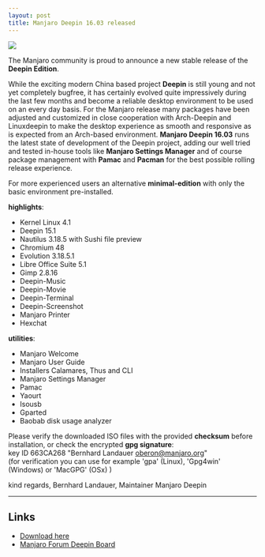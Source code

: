 ```yaml
---
layout: post
title: Manjaro Deepin 16.03 released
---
```


<img src="https://manjaro.github.io/images/manjaro-deepin-16.03.jpg">

The Manjaro community is proud to announce a new stable release of the **Deepin Edition**.

While the exciting modern China based project **Deepin** is still young and not yet completely bugfree, it has certainly evolved quite impressively during the last few months and become a reliable desktop environment to be used on an every day basis. For the Manjaro release many packages have been adjusted and customized in close cooperation with Arch-Deepin and Linuxdeepin to make the desktop experience as smooth and responsive as is expected from an Arch-based environment. **Manjaro Deepin 16.03** runs the latest state of development of the Deepin project, adding our well tried and tested in-house tools like **Manjaro Settings Manager** and of course package management with **Pamac** and **Pacman** for the best possible rolling release experience.

For more experienced users an alternative **minimal-edition** with only the basic environment pre-installed.

**highlights**:  

* Kernel Linux 4.1
* Deepin 15.1
* Nautilus 3.18.5 with Sushi file preview
* Chromium 48
* Evolution 3.18.5.1
* Libre Office Suite 5.1
* Gimp 2.8.16
* Deepin-Music
* Deepin-Movie
* Deepin-Terminal
* Deepin-Screenshot
* Manjaro Printer
* Hexchat

**utilities**:

* Manjaro Welcome
* Manjaro User Guide
* Installers Calamares, Thus and CLI
* Manjaro Settings Manager
* Pamac
* Yaourt
* Isousb
* Gparted
* Baobab disk usage analyzer

Please verify the downloaded ISO files with the provided **checksum** before installation, or check the encrypted **gpg signature**:  
key ID 663CA268 "Bernhard Landauer <oberon@manjaro.org>"  
(for verification you can use for example 'gpa' (Linux), 'Gpg4win' (Windows) or 'MacGPG' (OSx) )

kind regards, Bernhard Landauer, Maintainer Manjaro Deepin

----

## Links

* [Download here](https://sourceforge.net/projects/manjarolinux/files/community/Deepin/2016.03/)
* [Manjaro Forum Deepin Board](https://forum.manjaro.org/index.php?board=59.0)
